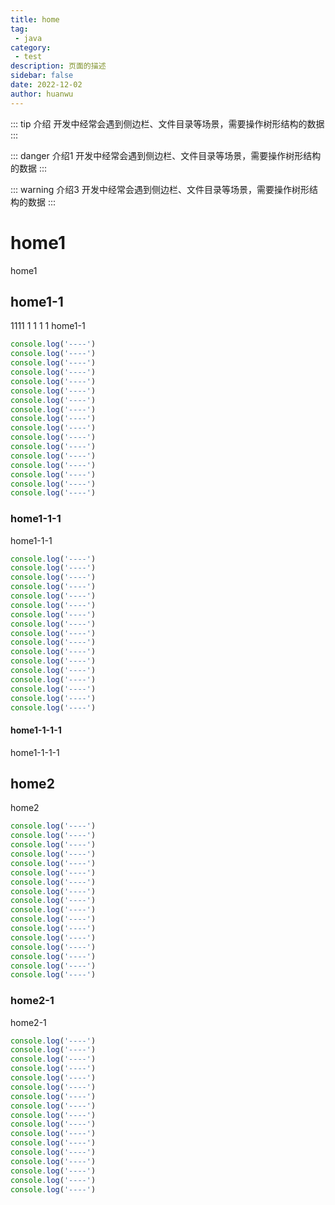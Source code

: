 ```yaml
---
title: home
tag: 
 - java
category: 
 - test
description: 页面的描述
sidebar: false
date: 2022-12-02
author: huanwu
---
```


::: tip 介绍
开发中经常会遇到侧边栏、文件目录等场景，需要操作树形结构的数据
:::
<!-- more -->

::: danger 介绍1
开发中经常会遇到侧边栏、文件目录等场景，需要操作树形结构的数据
:::

::: warning 介绍3
开发中经常会遇到侧边栏、文件目录等场景，需要操作树形结构的数据
:::

# home1

home1

## home1-1

1111
1
1
1
1
home1-1

```js
console.log('----')
console.log('----')
console.log('----')
console.log('----')
console.log('----')
console.log('----')
console.log('----')
console.log('----')
console.log('----')
console.log('----')
console.log('----')
console.log('----')
console.log('----')
console.log('----')
console.log('----')
console.log('----')
console.log('----')
```

### home1-1-1

home1-1-1

```js
console.log('----')
console.log('----')
console.log('----')
console.log('----')
console.log('----')
console.log('----')
console.log('----')
console.log('----')
console.log('----')
console.log('----')
console.log('----')
console.log('----')
console.log('----')
console.log('----')
console.log('----')
console.log('----')
console.log('----')
```

#### home1-1-1-1

home1-1-1-1

## home2

home2

```js
console.log('----')
console.log('----')
console.log('----')
console.log('----')
console.log('----')
console.log('----')
console.log('----')
console.log('----')
console.log('----')
console.log('----')
console.log('----')
console.log('----')
console.log('----')
console.log('----')
console.log('----')
console.log('----')
console.log('----')
```

### home2-1

home2-1

```js
console.log('----')
console.log('----')
console.log('----')
console.log('----')
console.log('----')
console.log('----')
console.log('----')
console.log('----')
console.log('----')
console.log('----')
console.log('----')
console.log('----')
console.log('----')
console.log('----')
console.log('----')
console.log('----')
console.log('----')
```

